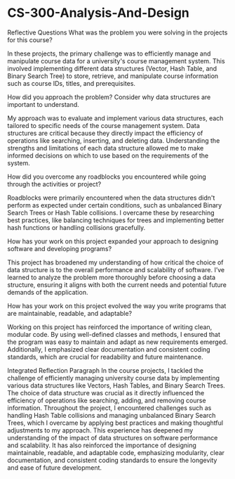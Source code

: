 # CS-300-Analysis-And-Design

Reflective Questions
What was the problem you were solving in the projects for this course?

In these projects, the primary challenge was to efficiently manage and manipulate course data for a university's course management system. This involved implementing different data structures (Vector, Hash Table, and Binary Search Tree) to store, retrieve, and manipulate course information such as course IDs, titles, and prerequisites.


How did you approach the problem? Consider why data structures are important to understand.

My approach was to evaluate and implement various data structures, each tailored to specific needs of the course management system. Data structures are critical because they directly impact the efficiency of operations like searching, inserting, and deleting data. Understanding the strengths and limitations of each data structure allowed me to make informed decisions on which to use based on the requirements of the system.


How did you overcome any roadblocks you encountered while going through the activities or project?

Roadblocks were primarily encountered when the data structures didn't perform as expected under certain conditions, such as unbalanced Binary Search Trees or Hash Table collisions. I overcame these by researching best practices, like balancing techniques for trees and implementing better hash functions or handling collisions gracefully.


How has your work on this project expanded your approach to designing software and developing programs?

This project has broadened my understanding of how critical the choice of data structure is to the overall performance and scalability of software. I’ve learned to analyze the problem more thoroughly before choosing a data structure, ensuring it aligns with both the current needs and potential future demands of the application.


How has your work on this project evolved the way you write programs that are maintainable, readable, and adaptable?

Working on this project has reinforced the importance of writing clean, modular code. By using well-defined classes and methods, I ensured that the program was easy to maintain and adapt as new requirements emerged. Additionally, I emphasized clear documentation and consistent coding standards, which are crucial for readability and future maintenance.

Integrated Reflection Paragraph
In the course projects, I tackled the challenge of efficiently managing university course data by implementing various data structures like Vectors, Hash Tables, and Binary Search Trees. The choice of data structure was crucial as it directly influenced the efficiency of operations like searching, adding, and removing course information. Throughout the project, I encountered challenges such as handling Hash Table collisions and managing unbalanced Binary Search Trees, which I overcame by applying best practices and making thoughtful adjustments to my approach. This experience has deepened my understanding of the impact of data structures on software performance and scalability. It has also reinforced the importance of designing maintainable, readable, and adaptable code, emphasizing modularity, clear documentation, and consistent coding standards to ensure the longevity and ease of future development.
